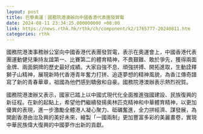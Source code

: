 ```yaml
---
layout: post
title: 巴黎奧運｜國務院港澳辦向中國香港代表團發賀電
date: 2024-08-11 23:34:25.000000000 +08:00
link: https://news.rthk.hk/rthk/ch/component/k2/1765777-20240811.htm
categories: rthk
---
```


國務院港澳事務辦公室向中國香港代表團發賀電，表示在奧運會上，中國香港代表團運動健兒秉持友誼第一、比賽第二的體育精神，不畏艱難、敢於爭先，獲得兩面金牌、兩面銅牌的歷史最好成績。大家自強不息、頑強拼搏、開拓進取，生動詮釋獅子山精神，展現新時代香港青年奮力打拼、追逐夢想的精神風貌，為香江傳奇譜寫了新的青春華章，祖國為他們感到驕傲和自豪。國務院港澳辦表示熱烈祝賀。

國務院港澳辦又表示，國家已踏上以中國式現代化全面推進強國建設、民族復興的新征程。在新的起點上，希望他們繼續發揚奥林匹克精神和中華體育精神，以更加優異的表現，進一步激勵全體港人凝心聚力、砥礪奮進，全力拼經濟、謀發展，為開創香港由治及興的美好未來，繪製「一國兩制」更加豐富多彩的美麗畫卷，實現中華民族偉大復興的中國夢作出新的貢獻。
